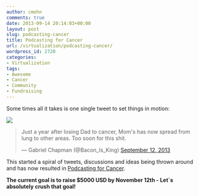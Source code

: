 ```yaml
---
author: cmohn
comments: true
date: 2013-09-14 20:14:03+00:00
layout: post
slug: podcasting-cancer
title: Podcasting for Cancer
url: /virtualization/podcasting-cancer/
wordpress_id: 2720
categories:
- Virtualization
tags:
- Awesome
- Cancer
- Community
- Fundraising
---
```


Some times all it takes is one single tweet to set things in motion:

![](http://vninja.net/wordpress/wp-content/uploads/2013/09/20130913150122-1600-Podcaster_mounted-300x200.png)


<blockquote>Just a year after losing Dad to cancer, Mom's has now spread from lung to other areas. Too soon for this shit.

— Gabriel Chapman (@Bacon_Is_King) [September 12, 2013](https://twitter.com/Bacon_Is_King/statuses/378283415839051776)</blockquote>


This started a spiral of tweets, discussions and ideas being thrown around and has now resulted in [Podcasting for Cancer](http://www.indiegogo.com/projects/podcasting-for-cancer).

**The current goal is to raise $5000 USD by November 12th - Let´s absolutely crush that goal!**
